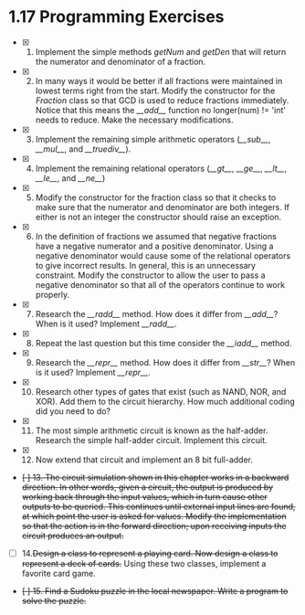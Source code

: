 # 1.17 Programming Exercises
- [x] 1. Implement the simple methods *getNum* and *getDen* that will return the numerator and denominator of a fraction.
- [x] 2. In many ways it would be better if all fractions were maintained in lowest terms right from the start. Modify the constructor for the *Fraction* class so that GCD is used to reduce fractions immediately. Notice that this means the *\_\_add__* function no longer(num) != 'int' needs to reduce. Make the necessary modifications.
- [x] 3. Implement the remaining simple arithmetic operators (*\_\_sub__*, *\_\_mul__*, and *\_\_truediv__*).
- [x] 4. Implement the remaining relational operators (*\_\_gt__*, *\_\_ge__*, *\_\_lt__*, *\_\_le__*, and *\_\_ne__*)
- [x] 5. Modify the constructor for the fraction class so that it checks to make sure that the numerator and denominator are both integers. If either is not an integer the constructor should raise an exception.
- [x] 6. In the definition of fractions we assumed that negative fractions have a negative numerator and a positive denominator. Using a negative denominator would cause some of the relational operators to give incorrect results. In general, this is an unnecessary constraint. Modify the constructor to allow the user to pass a negative denominator so that all of the operators continue to work properly.
- [x] 7. Research the *\_\_radd__* method. How does it differ from *\_\_add__*? When is it used? Implement *\_\_radd__*.
- [x] 8. Repeat the last question but this time consider the *\_\_iadd__* method.
- [x] 9. Research the *\_\_repr__* method. How does it differ from *\_\_str__*? When is it used? Implement *\_\_repr__*.
- [x] 10. Research other types of gates that exist (such as NAND, NOR, and XOR). Add them to the circuit hierarchy. How much additional coding did you need to do?
- [x] 11. The most simple arithmetic circuit is known as the half-adder. Research the simple half-adder circuit. Implement this circuit.
- [x] 12. Now extend that circuit and implement an 8 bit full-adder.
- ~~[ ] 13. The circuit simulation shown in this chapter works in a backward direction. In other words, given a circuit, the output is produced by working back through the input values, which in turn cause other outputs to be queried. This continues until external input lines are found, at which point the user is asked for values. Modify the implementation so that the action is in the forward direction; upon receiving inputs the circuit produces an output.~~
- [ ] 14.~~Design a class to represent a playing card. Now design a class to represent a deck of cards.~~ Using these two classes, implement a favorite card game.
- ~~[ ] 15. Find a Sudoku puzzle in the local newspaper. Write a program to solve the puzzle.~~